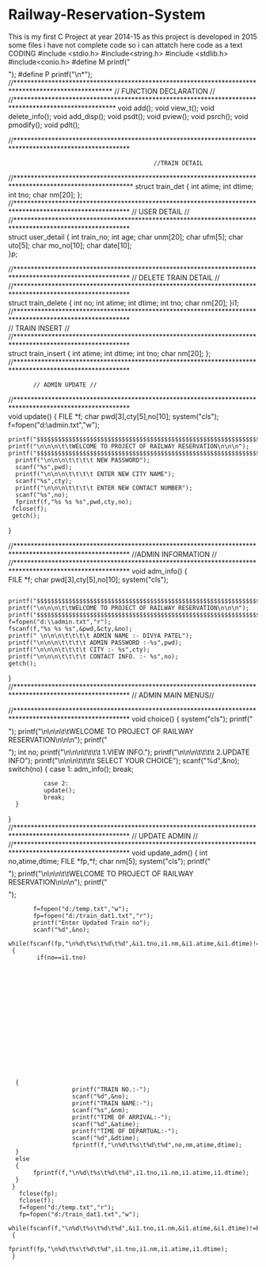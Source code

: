 # Railway-Reservation-System
This is my first C Project at year 2014-15
as this project is developed in 2015 some files i have not complete code so i can attatch here code as a text
CODING
#include <stdio.h>
#include<string.h>
#include <stdlib.h>
#include<conio.h>
#define M printf("$$$$$$$$$$$$$$$$$$$$$$$$$$$$$$$$$$$$$$$$$$$$$$$$$$$$$$$$$$$$$$$$$$$$$$$$$$$$$$$$");
#define P printf("\n*");
//****************************************************************************************************
                          //           FUNCTION DECLARATION     //
//*****************************************************************************************************
void add();
void view_t();
void delete_info();
void add_disp();
void psdt();
void pview();
void psrch();
void pmodify();
void pdlt();

//*********************************************************************************************************



















                                             //TRAIN DETAIL
//**********************************************************************************************************
struct train_det
{
       int atime;
       int dtime;
       int tno;
       char nm[20];
};
//*********************************************************************************************************
                                      // USER DETAIL //
//*********************************************************************************************************                                      
struct user_detail
{
     int train_no;
     int age;
     char unm[20];
     char ufm[5];
     char uto[5];
     char mo_no[10];
     char date[10];       
}p;




















//*********************************************************************************************************
                          // DELETE TRAIN DETAIL //
//*********************************************************************************************************                           
     struct train_delete
     {
       int no;
       int atime;
       int dtime;
       int tno;
       char nm[20];
       }i1;
//*********************************************************************************************************       
                                        // TRAIN INSERT //
//*********************************************************************************************************                                        
struct train_insert
{
       int atime;
       int dtime;
       int tno;
       char nm[20];
};
//*********************************************************************************************************
                              


















           // ADMIN UPDATE //
//*********************************************************************************************************                
void update()
{
       FILE *f;
       char pwd[3],cty[5],no[10];
      system("cls");
      f=fopen("d:\\admin.txt","w");
    
    printf("$$$$$$$$$$$$$$$$$$$$$$$$$$$$$$$$$$$$$$$$$$$$$$$$$$$$$$$$$$$$$$$$$$$$$$$$$$$$$$$$");
    printf("\n\n\n\t\tWELCOME TO PROJECT OF RAILWAY RESERVATION\n\n\n");
    printf("$$$$$$$$$$$$$$$$$$$$$$$$$$$$$$$$$$$$$$$$$$$$$$$$$$$$$$$$$$$$$$$$$$$$$$$$$$$$$$$$"); 
      printf("\n\n\n\t\t\t\t NEW PASSWORD");
      scanf("%s",pwd);
      printf("\n\n\n\t\t\t\t ENTER NEW CITY NAME");
      scanf("%s",cty);
      printf("\n\n\n\t\t\t\t ENTER NEW CONTACT NUMBER");
      scanf("%s",no);
      fprintf(f,"%s %s %s",pwd,cty,no);
     fclose(f);
     getch(); 
}
            


















//********************************************************************************************************* 
    //ADMIN INFORMATION //
//*********************************************************************************************************
void adm_info()
{   
    FILE *f;
    char pwd[3],cty[5],no[10];
    system("cls");
       
     printf("$$$$$$$$$$$$$$$$$$$$$$$$$$$$$$$$$$$$$$$$$$$$$$$$$$$$$$$$$$$$$$$$$$$$$$$$$$$$$$$$");
    printf("\n\n\n\t\tWELCOME TO PROJECT OF RAILWAY RESERVATION\n\n\n");
    printf("$$$$$$$$$$$$$$$$$$$$$$$$$$$$$$$$$$$$$$$$$$$$$$$$$$$$$$$$$$$$$$$$$$$$$$$$$$$$$$$$"); 
    f=fopen("d:\\admin.txt","r");
    fscanf(f,"%s %s %s",&pwd,&cty,&no);
    printf(" \n\n\n\t\t\t\t ADMIN NAME :- DIVYA PATEL");
    printf("\n\n\n\t\t\t\t ADMIN PASSWORD :-%s",pwd);
    printf("\n\n\n\t\t\t\t CITY :- %s",cty);
    printf("\n\n\n\t\t\t\t CONTACT INFO. :- %s",no);
    getch();
}
//*********************************************************************************************************
                     // ADMIN MAIN MENUS//
















//*********************************************************************************************************
void choice()
{
     system("cls");
       printf("$$$$$$$$$$$$$$$$$$$$$$$$$$$$$$$$$$$$$$$$$$$$$$$$$$$$$$$$$$$$$$$$$$$$$$$$$$$$$$$$");
    printf("\n\n\n\t\tWELCOME TO PROJECT OF RAILWAY RESERVATION\n\n\n");
    printf("$$$$$$$$$$$$$$$$$$$$$$$$$$$$$$$$$$$$$$$$$$$$$$$$$$$$$$$$$$$$$$$$$$$$$$$$$$$$$$$$"); 
     int no;
     printf("\n\n\n\t\t\t\t 1.VIEW INFO.");
     printf("\n\n\n\t\t\t\t 2.UPDATE INFO");
     printf("\n\n\n\t\t\t\t SELECT YOUR CHOICE");
     scanf("%d",&no);
     switch(no)
     {
               case 1:
               adm_info();
               break;
              
              case 2:
              update();
              break;            
      }
      


















 }
//*********************************************************************************************************
                                             // UPDATE ADMIN //
//*********************************************************************************************************
  void update_adm()
{
              int no,atime,dtime;
              FILE *fp,*f;
              char nm[5];
              system("cls");
               printf("$$$$$$$$$$$$$$$$$$$$$$$$$$$$$$$$$$$$$$$$$$$$$$$$$$$$$$$$$$$$$$$$$$$$$$$$$$$$$$$$");
    printf("\n\n\n\t\tWELCOME TO PROJECT OF RAILWAY RESERVATION\n\n\n");
    printf("$$$$$$$$$$$$$$$$$$$$$$$$$$$$$$$$$$$$$$$$$$$$$$$$$$$$$$$$$$$$$$$$$$$$$$$$$$$$$$$$"); 
       

           f=fopen("d:/temp.txt","w");
           fp=fopen("d:/train_dat1.txt","r");
           printf("Enter Updated Train no");
           scanf("%d",&no);
           while(fscanf(fp,"\n%d\t%s\t%d\t%d",&i1.tno,i1.nm,&i1.atime,&i1.dtime)!=EOF)
     {
            if(no==i1.tno)

















      {
                      printf("TRAIN NO.:-");
                      scanf("%d",&no);
                      printf("TRAIN NAME:-");
                      scanf("%s",&nm);
                      printf("TIME OF ARRIVAL:-");
                      scanf("%d",&atime);
                      printf("TIME OF DEPARTUAL:-");
                      scanf("%d",&dtime);
                      fprintf(f,"\n%d\t%s\t%d\t%d",no,nm,atime,dtime);
      }
      else
      {
           fprintf(f,"\n%d\t%s\t%d\t%d",i1.tno,i1.nm,i1.atime,i1.dtime);
      }
     }
       fclose(fp); 
       fclose(f);
       f=fopen("d:/temp.txt","r");
       fp=fopen("d:/train_dat1.txt","w");
       while(fscanf(f,"\n%d\t%s\t%d\t%d",&i1.tno,i1.nm,&i1.atime,&i1.dtime)!=EOF)
     {
             fprintf(fp,"\n%d\t%s\t%d\t%d",i1.tno,i1.nm,i1.atime,i1.dtime);        
     }     
     





